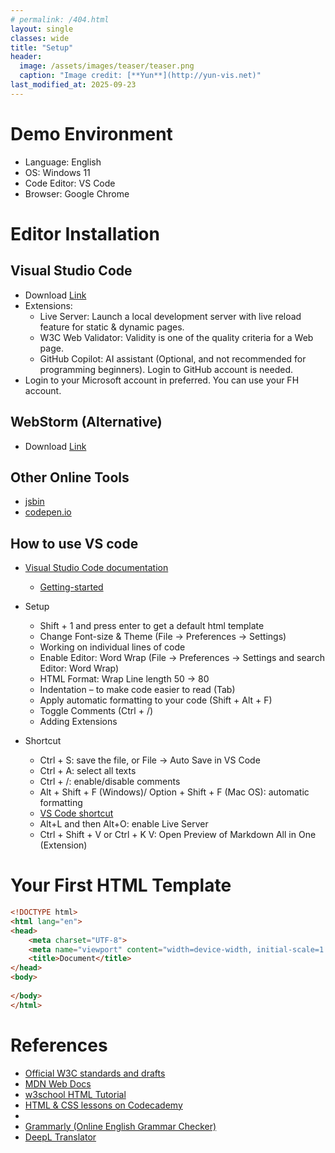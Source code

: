 ```yaml
---
# permalink: /404.html
layout: single
classes: wide
title: "Setup"
header:
  image: /assets/images/teaser/teaser.png
  caption: "Image credit: [**Yun**](http://yun-vis.net)"
last_modified_at: 2025-09-23
---
```


# Demo Environment

- Language: English
- OS: Windows 11
- Code Editor: VS Code
- Browser: Google Chrome

# Editor Installation

## Visual Studio Code

- Download [Link](https://code.visualstudio.com/)
- Extensions:
  - Live Server: Launch a local development server with live reload feature for static & dynamic pages.
  - W3C Web Validator: Validity is one of the quality criteria for a Web page.
  - GitHub Copilot: AI assistant (Optional, and not recommended for programming beginners). Login to GitHub account is needed.
- Login to your Microsoft account in preferred. You can use your FH account.

## WebStorm (Alternative)

- Download [Link](https://www.jetbrains.com/webstorm/download/?section=windows)

## Other Online Tools

- [jsbin](https://jsbin.com/)
- [codepen.io](https://codepen.io/)

## How to use VS code

- [Visual Studio Code documentation](https://code.visualstudio.com/docs)
  - [Getting-started](https://code.visualstudio.com/docs/getstarted/getting-started)

- Setup
  - Shift + 1 and press enter to get a default html template
  - Change Font-size & Theme (File -> Preferences -> Settings)
  - Working on individual lines of code
  - Enable Editor: Word Wrap (File -> Preferences -> Settings and search Editor: Word Wrap)
  - HTML Format: Wrap Line length 50 -> 80
  - Indentation – to make code easier to read (Tab)
  - Apply automatic formatting to your code (Shift + Alt + F)
  - Toggle Comments (Ctrl + /)
  - Adding Extensions

- Shortcut
  - Ctrl + S: save the file, or File -> Auto Save in VS Code
  - Ctrl + A: select all texts
  - Ctrl + /: enable/disable comments
  - Alt + Shift + F (Windows)/ Option + Shift + F (Mac OS): automatic formatting
  - [VS Code shortcut](https://shortcuts.design/tools/toolspage-visualstudiocode/)
  - Alt+L and then Alt+O: enable Live Server
  - Ctrl + Shift + V or Ctrl + K V: Open Preview of Markdown All in One (Extension)

# Your First HTML Template

```html
<!DOCTYPE html>
<html lang="en">
<head>
    <meta charset="UTF-8">
    <meta name="viewport" content="width=device-width, initial-scale=1.0">
    <title>Document</title>
</head>
<body>
    
</body>
</html>
```

# References

- [Official W3C standards and drafts](https://www.w3.org/TR/)
- [MDN Web Docs](https://developer.mozilla.org/en-US/)
- [w3school HTML Tutorial](https://www.w3schools.com/html/default.asp)
- [HTML & CSS lessons on Codecademy](https://www.codecademy.com/learn/learn-html-fundamentals)
- 
- [Grammarly (Online English Grammar Checker)](https://app.grammarly.com/)
- [DeepL Translator](https://www.deepl.com/en/translator)